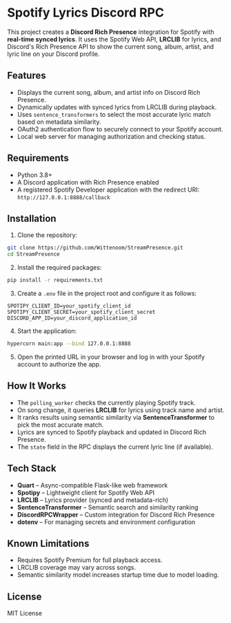 # Spotify Lyrics Discord RPC

This project creates a **Discord Rich Presence** integration for Spotify with **real-time synced lyrics**. It uses the Spotify Web API, **LRCLIB** for lyrics, and Discord's Rich Presence API to show the current song, album, artist, and lyric line on your Discord profile.

## Features

* Displays the current song, album, and artist info on Discord Rich Presence.
* Dynamically updates with synced lyrics from LRCLIB during playback.
* Uses `sentence_transformers` to select the most accurate lyric match based on metadata similarity.
* OAuth2 authentication flow to securely connect to your Spotify account.
* Local web server for managing authorization and checking status.

## Requirements

* Python 3.8+
* A Discord application with Rich Presence enabled
* A registered Spotify Developer application with the redirect URI:
  `http://127.0.0.1:8888/callback`

## Installation

1. Clone the repository:

```bash
git clone https://github.com/Wittenoom/StreamPresence.git
cd StreamPresence
```

2. Install the required packages:

```bash
pip install -r requirements.txt
```

3. Create a `.env` file in the project root and configure it as follows:

```env
SPOTIPY_CLIENT_ID=your_spotify_client_id
SPOTIPY_CLIENT_SECRET=your_spotify_client_secret
DISCORD_APP_ID=your_discord_application_id
```

4. Start the application:

```bash
hypercorn main:app --bind 127.0.0.1:8888
```

5. Open the printed URL in your browser and log in with your Spotify account to authorize the app.

## How It Works

* The `polling_worker` checks the currently playing Spotify track.
* On song change, it queries **LRCLIB** for lyrics using track name and artist.
* It ranks results using semantic similarity via **SentenceTransformer** to pick the most accurate match.
* Lyrics are synced to Spotify playback and updated in Discord Rich Presence.
* The `state` field in the RPC displays the current lyric line (if available).

## Tech Stack

* **Quart** – Async-compatible Flask-like web framework
* **Spotipy** – Lightweight client for Spotify Web API
* **LRCLIB** – Lyrics provider (synced and metadata-rich)
* **SentenceTransformer** – Semantic search and similarity ranking
* **DiscordRPCWrapper** – Custom integration for Discord Rich Presence
* **dotenv** – For managing secrets and environment configuration

## Known Limitations

* Requires Spotify Premium for full playback access.
* LRCLIB coverage may vary across songs.
* Semantic similarity model increases startup time due to model loading.



## License

MIT License

